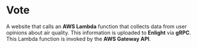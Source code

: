 # Vote
A website that calls an **AWS Lambda** function that collects data from user opinions about air quality. This information is uploaded to **Enlight** via **gRPC**. This Lambda function is invoked by the **AWS Gateway API**.
